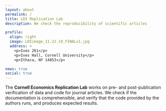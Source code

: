 ```yaml
---
layout: about
permalink: /
title: LDI Replication Lab
description: We check the reproducibility of scientific articles

profile:
  align: right
  image: LDIimage_11.22.19_FINALv1.jpg
  address: >
    <p>Ives 261</p>
    <p>Ives Hall, Cornell University</p>
    <p>Ithaca, NY 14853</p>

news: true
social: true
---
```


The <strong>Cornell Economics Replication Lab</strong> works on pre- and post-publication verification of data and code for journal articles. We check if the documentation is comprehensible, and verify that the code provided by the authors runs, and produces expected results.

